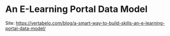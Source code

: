 # An E-Learning Portal Data Model

Site: https://vertabelo.com/blog/a-smart-way-to-build-skills-an-e-learning-portal-data-model/
